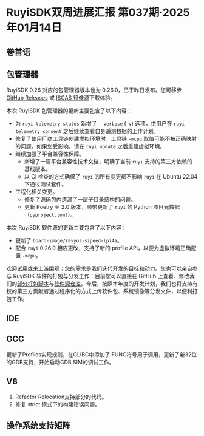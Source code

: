 # RuyiSDK双周进展汇报  第037期·2025年01月14日

## 卷首语

## 包管理器

RuyiSDK 0.26 对应的包管理器版本也为 0.26.0，已于昨日发布。您可移步
[GitHub Releases][ruyi-0.26.0-gh] 或 [ISCAS 镜像源][ruyi-0.26.0-iscas]下载体验。

[ruyi-0.26.0-gh]: https://github.com/ruyisdk/ruyi/releases/tag/0.26.0
[ruyi-0.26.0-iscas]: https://mirror.iscas.ac.cn/ruyisdk/ruyi/releases/0.26.0/

本次 RuyiSDK 包管理器的更新主要包含了以下内容：

* 为 `ruyi telemetry status` 新增了 `--verbose` (`-v`) 选项，供用户在 `ruyi telemetry consent` 之后继续查看自身遥测数据的上传计划。
* 修复了使用厂商工具链创建虚拟环境时，工具链 `-mcpu` 取值可能不被正确映射的问题。如果您受影响，请在 `ruyi update` 之后重建虚拟环境。
* 继续加强了平台兼容性保障。
    * 新增了一篇平台兼容性技术文档，明确了当前 `ruyi` 支持的第三方依赖的基线版本。
    * 以 CI 检查的方式确保了 `ruyi` 的所有变更都不影响 `ruyi` 在 Ubuntu 22.04 下通过测试套件。
* 工程化相关变更。
    * 修复了源码包内遗漏了一层子目录结构的问题。
    * 更新 Poetry 至 2.0 版本，顺带更新了 `ruyi` 的 Python 项目元数据（`pyproject.toml`）。

本次 RuyiSDK 软件源的更新主要包含了以下内容：

* 更新了 `board-image/revyos-sipeed-lpi4a`。
* 配合 `ruyi` 0.26.0 相应更改，支持了新的 profile API，以便为虚拟环境正确配置 `-mcpu`。

欢迎试用或来上游围观；您的需求是我们迭代开发的目标和动力。您也可以亲自参与
RuyiSDK 软件的打包与分发工作：目前您可以直接在 GitHub 上查看、修改我们的[部分打包脚本](https://github.com/ruyisdk/ruyici)与[软件源仓库](https://github.com/ruyisdk/packages-index)。今后，按照本年度的开发计划，我们也将支持有权的第三方贡献者通过程序化的方式上传软件包、系统镜像等分发文件，以便利打包工作。

## IDE

## GCC
更新了Profiles实现规则，在GLIBC中添加了IFUNC符号用于调用，更新了新32位的GDB支持，开始启动GDB SIM的调试工作。

## V8
1. Refactor Relocation支持部分的代码。
2. 修复 strict 模式下的构建错误问题。

## 操作系统支持矩阵
